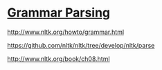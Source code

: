 # [Grammar Parsing](http://www.nltk.org/howto/grammar.html)

http://www.nltk.org/howto/grammar.html



https://github.com/nltk/nltk/tree/develop/nltk/parse

http://www.nltk.org/book/ch08.html